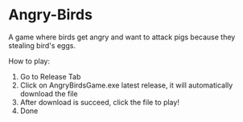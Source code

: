 # Angry-Birds

A game where birds get angry and want to attack pigs because they stealing bird's eggs.

How to play:

1. Go to Release Tab
2. Click on AngryBirdsGame.exe latest release, it will automatically download the file
3. After download is succeed, click the file to play!
4. Done
